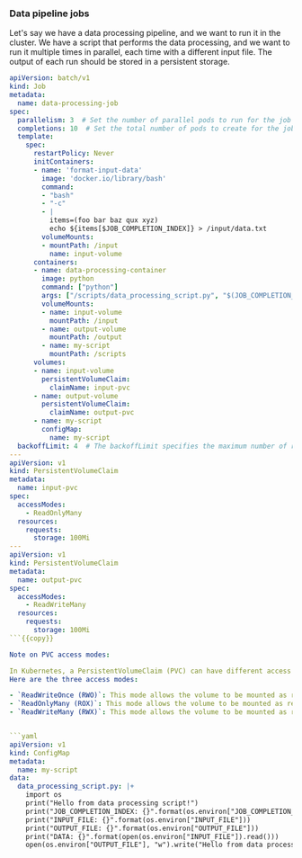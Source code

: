 ### Data pipeline jobs

Let's say we have a data processing pipeline, and we want to run it in the cluster.
We have a script that performs the data processing, and we want to run it multiple times in parallel, each time with a different input file.
The output of each run should be stored in a persistent storage.

```yaml
apiVersion: batch/v1
kind: Job
metadata:
  name: data-processing-job
spec:
  parallelism: 3  # Set the number of parallel pods to run for the job
  completions: 10  # Set the total number of pods to create for the job
  template:
    spec:
      restartPolicy: Never
      initContainers:
      - name: 'format-input-data'
        image: 'docker.io/library/bash'
        command:
        - "bash"
        - "-c"
        - |
          items=(foo bar baz qux xyz)
          echo ${items[$JOB_COMPLETION_INDEX]} > /input/data.txt
        volumeMounts:
        - mountPath: /input
          name: input-volume
      containers:
      - name: data-processing-container
        image: python
        command: ["python"]
        args: ["/scripts/data_processing_script.py", "$(JOB_COMPLETION_INDEX)"]  # Pass the job index as an argument to the processing script
        volumeMounts:
        - name: input-volume
          mountPath: /input
        - name: output-volume
          mountPath: /output
        - name: my-script
          mountPath: /scripts
      volumes:
      - name: input-volume
        persistentVolumeClaim:
          claimName: input-pvc
      - name: output-volume
        persistentVolumeClaim:
          claimName: output-pvc
      - name: my-script
        configMap:
          name: my-script
  backoffLimit: 4  # The backoffLimit specifies the maximum number of retries before considering a Job as failed
---
apiVersion: v1
kind: PersistentVolumeClaim
metadata:
  name: input-pvc
spec:
  accessModes:
    - ReadOnlyMany
  resources:
    requests:
      storage: 100Mi
---
apiVersion: v1
kind: PersistentVolumeClaim
metadata:
  name: output-pvc
spec:
  accessModes:
    - ReadWriteMany
  resources:
    requests:
      storage: 100Mi
```{{copy}}

Note on PVC access modes:

In Kubernetes, a PersistentVolumeClaim (PVC) can have different access modes that determine how the volume can be accessed from a pod.
Here are the three access modes:

- `ReadWriteOnce (RWO)`: This mode allows the volume to be mounted as read-write by a single node.
- `ReadOnlyMany (ROX)`: This mode allows the volume to be mounted as read-only by many nodes.
- `ReadWriteMany (RWX)`: This mode allows the volume to be mounted as read-write by many nodes.


```yaml
apiVersion: v1
kind: ConfigMap
metadata:
  name: my-script
data:
  data_processing_script.py: |+
    import os
    print("Hello from data processing script!")
    print("JOB_COMPLETION_INDEX: {}".format(os.environ["JOB_COMPLETION_INDEX"]))
    print("INPUT_FILE: {}".format(os.environ["INPUT_FILE"]))
    print("OUTPUT_FILE: {}".format(os.environ["OUTPUT_FILE"]))
    print("DATA: {}".format(open(os.environ["INPUT_FILE"]).read()))
    open(os.environ["OUTPUT_FILE"], "w").write("Hello from data processing script!")
```